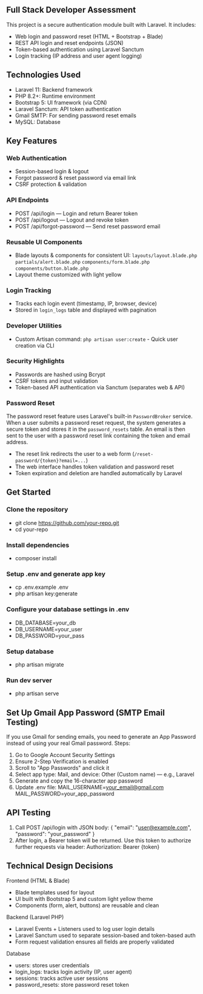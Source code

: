 ## Full Stack Developer Assessment

This project is a secure authentication module built with Laravel. It includes:
- Web login and password reset (HTML + Bootstrap + Blade)
- REST API login and reset endpoints (JSON)
- Token-based authentication using Laravel Sanctum
- Login tracking (IP address and user agent logging)

## Technologies Used

- Laravel 11: Backend framework
- PHP 8.2+: Runtime environment
- Bootstrap 5: UI framework (via CDN)
- Laravel Sanctum: API token authentication
- Gmail SMTP: For sending password reset emails
- MySQL: Database

## Key Features
### Web Authentication
- Session-based login & logout
- Forgot password & reset password via email link
- CSRF protection & validation

### API Endpoints
- POST /api/login — Login and return Bearer token
- POST /api/logout — Logout and revoke token
- POST /api/forgot-password — Send reset password email

### Reusable UI Components
- Blade layouts & components for consistent UI: 
    `layouts/layout.blade.php`
    `partials/alert.blade.php`
    `components/form.blade.php`
    `components/button.blade.php`
- Layout theme customized with light yellow

### Login Tracking
- Tracks each login event (timestamp, IP, browser, device)
- Stored in `login_logs` table and displayed with pagination

### Developer Utilities
- Custom Artisan command: `php artisan user:create` - Quick user creation via CLI

### Security Highlights
- Passwords are hashed using Bcrypt
- CSRF tokens and input validation
- Token-based API authentication via Sanctum (separates web & API)

### Password Reset

The password reset feature uses Laravel's built-in `PasswordBroker` service. 
When a user submits a password reset request, the system generates a secure token and stores it in the `password_resets` table. An email is then sent to the user with a password reset link containing the token and email address.

- The reset link redirects the user to a web form (`/reset-password/{token}?email=...`)
- The web interface handles token validation and password reset
- Token expiration and deletion are handled automatically by Laravel

## Get Started

### Clone the repository
- git clone https://github.com/your-repo.git
- cd your-repo

### Install dependencies
- composer install

### Setup .env and generate app key
- cp .env.example .env
- php artisan key:generate

### Configure your database settings in .env
- DB_DATABASE=your_db
- DB_USERNAME=your_user
- DB_PASSWORD=your_pass

### Setup database
- php artisan migrate

### Run dev server
- php artisan serve

## Set Up Gmail App Password (SMTP Email Testing)
If you use Gmail for sending emails, you need to generate an App Password instead of using your real Gmail password.
Steps:
1. Go to Google Account Security Settings
2. Ensure 2-Step Verification is enabled
3. Scroll to "App Passwords" and click it
4. Select app type: Mail, and device: Other (Custom name) — e.g., Laravel
5. Generate and copy the 16-character app password
6. Update .env file:
    MAIL_USERNAME=your_email@gmail.com
    MAIL_PASSWORD=your_app_password

## API Testing
1. Call POST /api/login with JSON body:
{
  "email": "user@example.com",
  "password": "your_password"
}
2. After login, a Bearer token will be returned. Use this token to authorize further requests via header:
Authorization: Bearer {token}

## Technical Design Decisions
Frontend (HTML & Blade)
- Blade templates used for layout
- UI built with Bootstrap 5 and custom light yellow theme
- Components (form, alert, buttons) are reusable and clean

Backend (Laravel PHP)
- Laravel Events + Listeners used to log user login details
- Laravel Sanctum used to separate session-based and token-based auth
- Form request validation ensures all fields are properly validated

Database
- users: stores user credentials
- login_logs: tracks login activity (IP, user agent)
- sessions: tracks active user sessions
- password_resets: store password reset token
